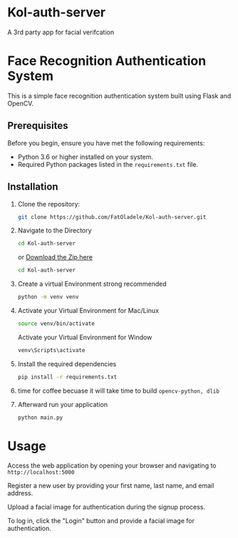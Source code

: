 # Kol-auth-server
A 3rd party app for facial verifcation


# Face Recognition Authentication System

This is a simple face recognition authentication system built using Flask and OpenCV.

## Prerequisites

Before you begin, ensure you have met the following requirements:
- Python 3.6 or higher installed on your system.
- Required Python packages listed in the `requirements.txt` file.

## Installation

1. Clone the repository:

   ```bash
   git clone https://github.com/FatOladele/Kol-auth-server.git
   ```
2. Navigate to the Directory
    ```bash
    cd Kol-auth-server
    ```

    or [Download the Zip here](https://github.com/FatOladele/Kol-auth-server/archive/refs/heads/main.zip)

    ```bash
    cd Kol-auth-server
    ```
4. Create a virtual Environment strong recommended
   ```bash
   python -m venv venv
   ```
5. Activate your Virtual Environment for Mac/Linux
   ```bash
   source venv/bin/activate 

   ```

    Activate your Virtual Environment for Window 
   ```bash
   venv\Scripts\activate

   ```
6. Install the required dependencies
   ```bash
   pip install -r requirements.txt

   ```
7. time for coffee becuase it will take time to build `opencv-python, dlib `


8. Afterward run your application
   ```bash
   python main.py
   ```


# Usage 
Access the web application by opening your browser and navigating to ```http://localhost:5000```

Register a new user by providing your first name, last name, and email address.

Upload a facial image for authentication during the signup process.

To log in, click the "Login" button and provide a facial image for authentication.

